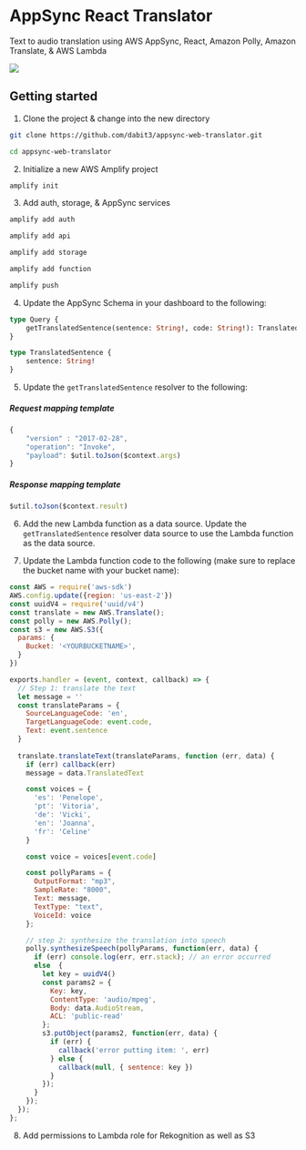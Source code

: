 # AppSync React Translator

Text to audio translation using AWS AppSync, React, Amazon Polly, Amazon Translate, & AWS Lambda

![](https://i.imgur.com/EXZVsXR.jpg)

## Getting started

1. Clone the project & change into the new directory

```sh
git clone https://github.com/dabit3/appsync-web-translator.git

cd appsync-web-translator
```

2. Initialize a new AWS Amplify project

```sh
amplify init
```

3. Add auth, storage, & AppSync services

```sh
amplify add auth

amplify add api

amplify add storage

amplify add function

amplify push
```

4. Update the AppSync Schema in your dashboard to the following:

```graphql
type Query {
	getTranslatedSentence(sentence: String!, code: String!): TranslatedSentence
}

type TranslatedSentence {
	sentence: String!
}
```

5. Update the `getTranslatedSentence` resolver to the following:

##### Request mapping template
```js
{
    "version" : "2017-02-28",
    "operation": "Invoke",
    "payload": $util.toJson($context.args)
}
```

##### Response mapping template
```js
$util.toJson($context.result)
```

6. Add the new Lambda function as a data source. Update the `getTranslatedSentence` resolver data source to use the Lambda function as the data source.

7. Update the Lambda function code to the following (make sure to replace the bucket name with your bucket name):

```js
const AWS = require('aws-sdk')
AWS.config.update({region: 'us-east-2'})
const uuidV4 = require('uuid/v4')
const translate = new AWS.Translate();
const polly = new AWS.Polly();
const s3 = new AWS.S3({
  params: {
    Bucket: '<YOURBUCKETNAME>',
  }
})

exports.handler = (event, context, callback) => {
  // Step 1: translate the text
  let message = ''
  const translateParams = {
    SourceLanguageCode: 'en',
    TargetLanguageCode: event.code,
    Text: event.sentence
  }
  
  translate.translateText(translateParams, function (err, data) {
    if (err) callback(err)
    message = data.TranslatedText

    const voices = {
      'es': 'Penelope',
      'pt': 'Vitoria',
      'de': 'Vicki',
      'en': 'Joanna',
      'fr': 'Celine'
    }

    const voice = voices[event.code]

    const pollyParams = {
      OutputFormat: "mp3", 
      SampleRate: "8000", 
      Text: message,
      TextType: "text", 
      VoiceId: voice
    };

    // step 2: synthesize the translation into speech  
    polly.synthesizeSpeech(pollyParams, function(err, data) {
      if (err) console.log(err, err.stack); // an error occurred
      else  {
        let key = uuidV4()
        const params2 = {
          Key: key,
          ContentType: 'audio/mpeg',
          Body: data.AudioStream,
          ACL: 'public-read'
        };
        s3.putObject(params2, function(err, data) {
          if (err) {
            callback('error putting item: ', err)
          } else {
            callback(null, { sentence: key })
          }
        });
      }
    });
  });  
};


```

8. Add permissions to Lambda role for Rekognition as well as S3
